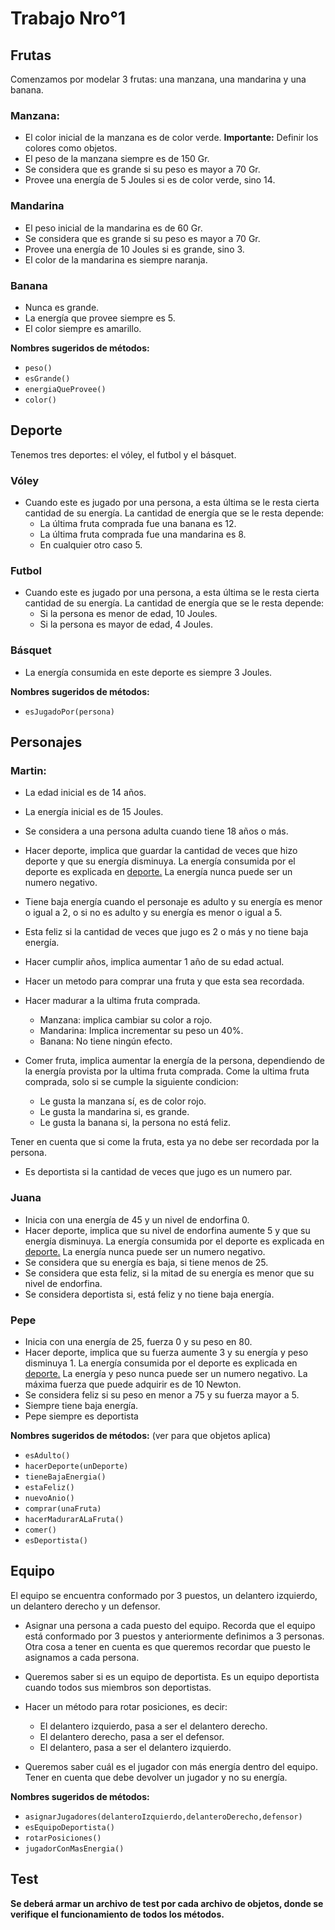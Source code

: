 # Trabajo Nro°1

## Frutas
Comenzamos por modelar 3 frutas: una manzana, una mandarina y una banana.

### Manzana:
- El color inicial de la manzana es de color verde.
**Importante:** Definir los colores como objetos.
- El peso de la manzana siempre es de 150 Gr.
- Se considera que es grande si su peso es mayor a 70 Gr.
- Provee una energía de 5 Joules si es de color verde, sino 14.

### Mandarina
- El peso inicial de la mandarina es de 60 Gr.
- Se considera que es grande si su peso es mayor a 70 Gr.
- Provee una energía de 10 Joules si es grande, sino 3.
- El color de la mandarina es siempre naranja.

### Banana
- Nunca es grande.
- La energía que provee siempre es 5.
- El color siempre es amarillo.

**Nombres sugeridos de métodos:**
- `peso()`
- `esGrande()`
- `energiaQueProvee()`
- `color()`

<h2 id="Dep">Deporte</h2>
Tenemos tres deportes: el vóley, el futbol y el básquet.

### Vóley
- Cuando este es jugado por una persona, a esta última se le resta cierta cantidad de su energía. La cantidad de energía que se le resta depende:
    - La última fruta comprada fue una banana es 12.
    - La última fruta comprada fue una mandarina es 8.
    - En cualquier otro caso 5.

### Futbol
- Cuando este es jugado por una persona, a esta última se le resta cierta cantidad de su energía. La cantidad de energía que se le resta depende:
    - Si la persona es menor de edad, 10 Joules.
    - Si la persona es mayor de edad, 4 Joules.

### Básquet
- La energía consumida en este deporte es siempre 3 Joules.

**Nombres sugeridos de métodos:**
- `esJugadoPor(persona)`

## Personajes
### Martin:
- La edad inicial es de 14 años.
- La energía inicial es de 15 Joules.
- Se considera a una persona adulta cuando tiene 18 años o más.
- Hacer deporte, implica que guardar la cantidad de veces que hizo deporte y que su energía disminuya. La energía consumida por el deporte es explicada en <a href="#Dep">deporte.</a> La energía nunca puede ser un numero negativo.
- Tiene baja energía cuando el personaje es adulto y su energía es menor o igual a 2, o si no es adulto y su energía es menor o igual a 5.
- Esta feliz si la cantidad de veces que jugo es 2 o más y no tiene baja energía.
- Hacer cumplir años, implica aumentar 1 año de su edad actual.
- Hacer un metodo para comprar una fruta y que esta sea recordada. 
- Hacer madurar a la ultima fruta comprada.
    - Manzana: implica cambiar su color a rojo.
    - Mandarina: Implica incrementar su peso un 40%.
    - Banana: No tiene ningún efecto.

- Comer fruta, implica aumentar la energía de la persona, dependiendo de la energía provista por la ultima fruta comprada. Come la ultima fruta comprada, solo si se cumple la siguiente condicion:
    - Le gusta la manzana sí, es de color rojo.
    - Le gusta la mandarina si, es grande.
    - Le gusta la banana si, la persona no está feliz.
    
Tener en cuenta que si come la fruta, esta ya no debe ser recordada por la persona.

- Es deportista si la cantidad de veces que jugo es un numero par.

### Juana
- Inicia con una energía de 45 y un nivel de endorfina 0.
- Hacer deporte, implica que su nivel de endorfina aumente 5 y que su energía disminuya. La energía consumida por el deporte es explicada en <a href="#Dep">deporte.</a> La energía nunca puede ser un numero negativo.
- Se considera que su energía es baja, si tiene menos de 25.
- Se considera que esta feliz, si la mitad de su energía es menor que su nivel de endorfina.
- Se considera deportista si, está feliz y no tiene baja energía.

### Pepe
- Inicia con una energía de 25, fuerza 0 y su peso en 80.
- Hacer deporte, implica que su fuerza aumente 3 y su energía y peso disminuya 1. La energía consumida por el deporte es explicada en <a href="#Dep">deporte.</a> La energía y peso nunca puede ser un numero negativo. La máxima fuerza que puede adquirir es de 10 Newton. 
- Se considera feliz si su peso en menor a 75 y su fuerza mayor a 5.
- Siempre tiene baja energía.
- Pepe siempre es deportista

**Nombres sugeridos de métodos:** (ver para que objetos aplica)
- `esAdulto()`
- `hacerDeporte(unDeporte)`
- `tieneBajaEnergia()`
- `estaFeliz()`
- `nuevoAnio()`
- `comprar(unaFruta)`
- `hacerMadurarALaFruta()`
- `comer()`
- `esDeportista()`

## Equipo
El equipo se encuentra conformado por 3 puestos, un delantero izquierdo, un delantero derecho y un defensor. 

- Asignar una persona a cada puesto del equipo. Recorda que el equipo está conformado por 3 puestos y anteriormente definimos a 3 personas. Otra cosa a tener en cuenta es que queremos recordar que puesto le asignamos a cada persona.

- Queremos saber si es un equipo de deportista. Es un equipo deportista cuando todos sus miembros son deportistas.

- Hacer un método para rotar posiciones, es decir:
    - El delantero izquierdo, pasa a ser el delantero derecho.
    - El delantero derecho, pasa a ser el defensor.
    - El delantero, pasa a ser el delantero izquierdo.

- Queremos saber cuál es el jugador con más energía dentro del equipo. Tener en cuenta que debe devolver un jugador y no su energía.

**Nombres sugeridos de métodos:**
- `asignarJugadores(delanteroIzquierdo,delanteroDerecho,defensor)`
- `esEquipoDeportista()`
- `rotarPosiciones()`
- `jugadorConMasEnergia()`

## Test
**Se deberá armar un archivo de test por cada archivo de objetos, donde se verifique el funcionamiento de todos los métodos.**
